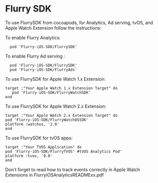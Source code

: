 Flurry SDK
==========


To use FlurrySDK from cocoapods, for Analytics, Ad serving, tvOS, and Apple Watch Extension follow the instructions:


To enable Flurry Analytics:

```
  pod 'Flurry-iOS-SDK/FlurrySDK'
```


To enable Flurry Ad serving  : 

```
  pod 'Flurry-iOS-SDK/FlurrySDK'
  pod 'Flurry-iOS-SDK/FlurryAds'
```


To use FlurrySDK for Apple Watch 1.x Extension:    
```
target :"Your Apple Watch 1.x Extension Target" do 
   pod 'Flurry-iOS-SDK/FlurryWatchSDK'
end   
```


To use FlurrySDK for Apple Watch 2.x Extension:    
```
target :"Your Apple Watch 2.x Extension Target" do 
pod 'Flurry-iOS-SDK/FlurryWatchOSSDK'
platform :watchos, '2.0'
end   
```


To use FlurrySDK for tvOS apps:

```
target :"Your TVOS Application" do
pod 'Flurry-iOS-SDK/FlurryTVOS' #tVOS Analytics Pod'
platform :tvos, '9.0'
end
```

Don't forget to read how to track events correctly in Apple Watch Extensions  in FlurryiOSAnalyticsREADMExx.pdf  

